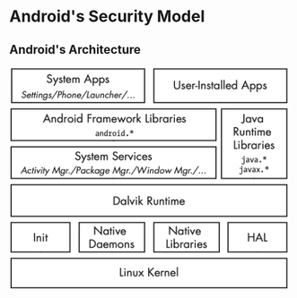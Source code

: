 # Android's Security Model

## Android's Architecture



​							 <img src="src/android_arc.png" width = "500" height = "400" alt="Anroid's Architecture" align=center />

